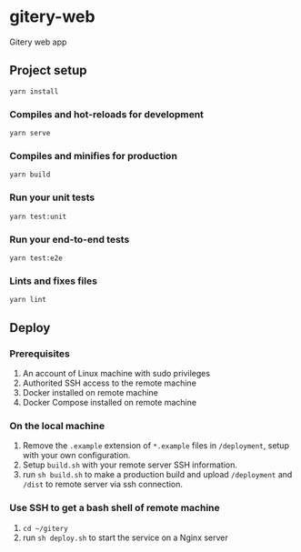 # gitery-web
Gitery web app

## Project setup
```
yarn install
```

### Compiles and hot-reloads for development
```
yarn serve
```

### Compiles and minifies for production
```
yarn build
```

### Run your unit tests
```
yarn test:unit
```

### Run your end-to-end tests
```
yarn test:e2e
```

### Lints and fixes files
```
yarn lint
```
## Deploy

### Prerequisites
1. An account of Linux machine with sudo privileges
2. Authorited SSH access to the remote machine
3. Docker installed on remote machine
4. Docker Compose installed on remote machine

### On the local machine
1. Remove the `.example` extension of `*.example` files in `/deployment`, setup with your own configuration.
2. Setup `build.sh` with your remote server SSH information.
3. run `sh build.sh` to make a production build and upload `/deployment` and `/dist` to remote server via ssh connection.

### Use SSH to get a bash shell of remote machine
1. `cd ~/gitery`
2. run `sh deploy.sh` to start the service on a Nginx server

